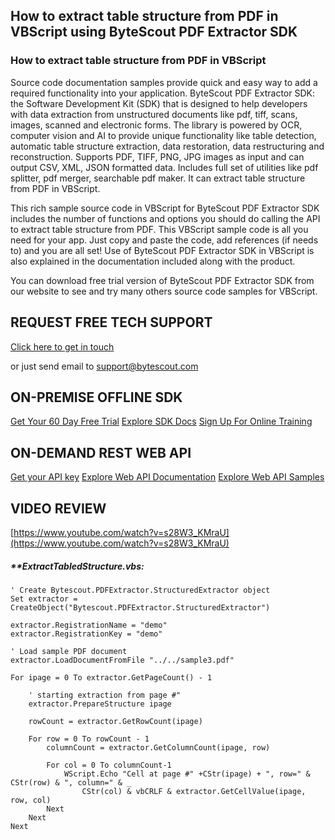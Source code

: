 ## How to extract table structure from PDF in VBScript using ByteScout PDF Extractor SDK

### How to extract table structure from PDF in VBScript

Source code documentation samples provide quick and easy way to add a required functionality into your application. ByteScout PDF Extractor SDK: the Software Development Kit (SDK) that is designed to help developers with data extraction from unstructured documents like pdf, tiff, scans, images, scanned and electronic forms. The library is powered by OCR, computer vision and AI to provide unique functionality like table detection, automatic table structure extraction, data restoration, data restructuring and reconstruction. Supports PDF, TIFF, PNG, JPG images as input and can output CSV, XML, JSON formatted data. Includes full set of utilities like pdf splitter, pdf merger, searchable pdf maker. It can extract table structure from PDF in VBScript.

This rich sample source code in VBScript for ByteScout PDF Extractor SDK includes the number of functions and options you should do calling the API to extract table structure from PDF. This VBScript sample code is all you need for your app. Just copy and paste the code, add references (if needs to) and you are all set! Use of ByteScout PDF Extractor SDK in VBScript is also explained in the documentation included along with the product.

You can download free trial version of ByteScout PDF Extractor SDK from our website to see and try many others source code samples for VBScript.

## REQUEST FREE TECH SUPPORT

[Click here to get in touch](https://bytescout.zendesk.com/hc/en-us/requests/new?subject=ByteScout%20PDF%20Extractor%20SDK%20Question)

or just send email to [support@bytescout.com](mailto:support@bytescout.com?subject=ByteScout%20PDF%20Extractor%20SDK%20Question) 

## ON-PREMISE OFFLINE SDK 

[Get Your 60 Day Free Trial](https://bytescout.com/download/web-installer?utm_source=github-readme)
[Explore SDK Docs](https://bytescout.com/documentation/index.html?utm_source=github-readme)
[Sign Up For Online Training](https://academy.bytescout.com/)


## ON-DEMAND REST WEB API

[Get your API key](https://pdf.co/documentation/api?utm_source=github-readme)
[Explore Web API Documentation](https://pdf.co/documentation/api?utm_source=github-readme)
[Explore Web API Samples](https://github.com/bytescout/ByteScout-SDK-SourceCode/tree/master/PDF.co%20Web%20API)

## VIDEO REVIEW

[https://www.youtube.com/watch?v=s28W3_KMraU](https://www.youtube.com/watch?v=s28W3_KMraU)




<!-- code block begin -->

##### ****ExtractTabledStructure.vbs:**
    
```
' Create Bytescout.PDFExtractor.StructuredExtractor object
Set extractor = CreateObject("Bytescout.PDFExtractor.StructuredExtractor")

extractor.RegistrationName = "demo"
extractor.RegistrationKey = "demo"

' Load sample PDF document
extractor.LoadDocumentFromFile "../../sample3.pdf"
           
For ipage = 0 To extractor.GetPageCount() - 1 

    ' starting extraction from page #"
    extractor.PrepareStructure ipage

    rowCount = extractor.GetRowCount(ipage)
    
    For row = 0 To rowCount - 1 
        columnCount = extractor.GetColumnCount(ipage, row)

        For col = 0 To columnCount-1
            WScript.Echo "Cell at page #" +CStr(ipage) + ", row=" & CStr(row) & ", column=" & _
                CStr(col) & vbCRLF & extractor.GetCellValue(ipage, row, col)
        Next
    Next
Next


```

<!-- code block end -->